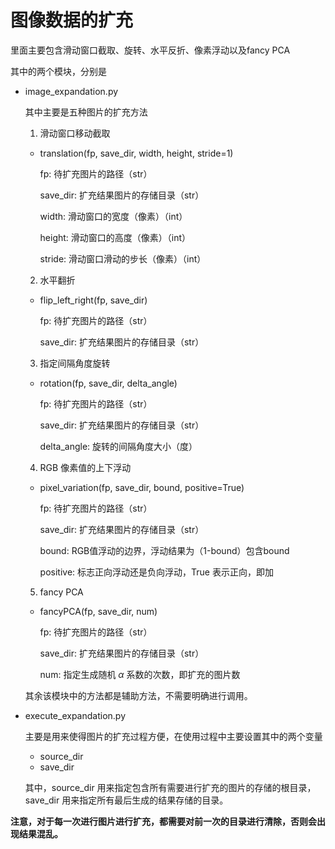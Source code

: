 # 图像数据的扩充

里面主要包含滑动窗口截取、旋转、水平反折、像素浮动以及fancy PCA

其中的两个模块，分别是
- image_expandation.py

  其中主要是五种图片的扩充方法

  1. 滑动窗口移动截取
  - translation(fp, save_dir, width, height, stride=1)

    fp: 待扩充图片的路径（str）

    save_dir: 扩充结果图片的存储目录（str）

    width: 滑动窗口的宽度（像素）（int）

    height: 滑动窗口的高度（像素）（int）

    stride: 滑动窗口滑动的步长（像素）（int）
  2. 水平翻折
  - flip_left_right(fp, save_dir)

      fp: 待扩充图片的路径（str）

      save_dir: 扩充结果图片的存储目录（str）
  3. 指定间隔角度旋转
  - rotation(fp, save_dir, delta_angle)

      fp: 待扩充图片的路径（str）

      save_dir: 扩充结果图片的存储目录（str）

      delta_angle: 旋转的间隔角度大小（度）
  4. RGB 像素值的上下浮动
  - pixel_variation(fp, save_dir, bound, positive=True)

      fp: 待扩充图片的路径（str）

      save_dir: 扩充结果图片的存储目录（str）

      bound: RGB值浮动的边界，浮动结果为（1-bound）包含bound

      positive: 标志正向浮动还是负向浮动，True 表示正向，即加
  5. fancy PCA
  - fancyPCA(fp, save_dir, num)

    fp: 待扩充图片的路径（str）

    save_dir: 扩充结果图片的存储目录（str）

    num: 指定生成随机 $\alpha$ 系数的次数，即扩充的图片数

  其余该模块中的方法都是辅助方法，不需要明确进行调用。

- execute_expandation.py

  主要是用来使得图片的扩充过程方便，在使用过程中主要设置其中的两个变量
  - source_dir
  - save_dir

  其中，source_dir 用来指定包含所有需要进行扩充的图片的存储的根目录，save_dir 用来指定所有最后生成的结果存储的目录。

**注意，对于每一次进行图片进行扩充，都需要对前一次的目录进行清除，否则会出现结果混乱。**

